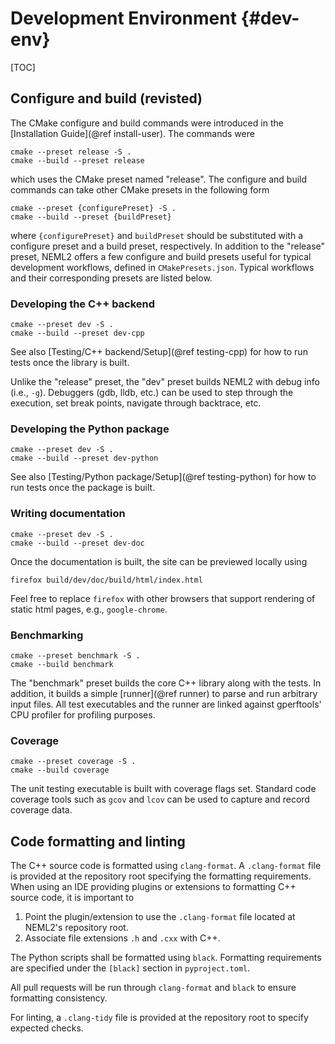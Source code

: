 # Development Environment {#dev-env}

[TOC]

## Configure and build (revisted)

The CMake configure and build commands were introduced in the [Installation Guide](@ref install-user). The commands were

```
cmake --preset release -S .
cmake --build --preset release
```
which uses the CMake preset named "release". The configure and build commands can take other CMake presets in the following form

```
cmake --preset {configurePreset} -S .
cmake --build --preset {buildPreset}
```
where `{configurePreset}` and `buildPreset` should be substituted with a configure preset and a build preset, respectively.
In addition to the "release" preset, NEML2 offers a few configure and build presets useful for typical development workflows, defined in `CMakePresets.json`. Typical workflows and their corresponding presets are listed below.

### Developing the C++ backend

```
cmake --preset dev -S .
cmake --build --preset dev-cpp
```
See also [Testing/C++ backend/Setup](@ref testing-cpp) for how to run tests once the library is built.

Unlike the "release" preset, the "dev" preset builds NEML2 with debug info (i.e., `-g`). Debuggers (gdb, lldb, etc.) can be used to step through the execution, set break points, navigate through backtrace, etc.

### Developing the Python package

```
cmake --preset dev -S .
cmake --build --preset dev-python
```
See also [Testing/Python package/Setup](@ref testing-python) for how to run tests once the package is built.

### Writing documentation

```
cmake --preset dev -S .
cmake --build --preset dev-doc
```
Once the documentation is built, the site can be previewed locally using
```
firefox build/dev/doc/build/html/index.html
```
Feel free to replace `firefox` with other browsers that support rendering of static html pages, e.g., `google-chrome`.

### Benchmarking

```
cmake --preset benchmark -S .
cmake --build benchmark
```
The "benchmark" preset builds the core C++ library along with the tests. In addition, it builds a simple [runner](@ref runner) to parse and run arbitrary input files. All test executables and the runner are linked against gperftools' CPU profiler for profiling purposes.

### Coverage

```
cmake --preset coverage -S .
cmake --build coverage
```
The unit testing executable is built with coverage flags set. Standard code coverage tools such as `gcov` and `lcov` can be used to capture and record coverage data.

## Code formatting and linting

The C++ source code is formatted using `clang-format`. A `.clang-format` file is provided at the repository root specifying the formatting requirements. When using an IDE providing plugins or extensions to formatting C++ source code, it is important to
1. Point the plugin/extension to use the `.clang-format` file located at NEML2's repository root.
2. Associate file extensions `.h` and `.cxx` with C++.

The Python scripts shall be formatted using `black`. Formatting requirements are specified under the `[black]` section in `pyproject.toml`.

All pull requests will be run through `clang-format` and `black` to ensure formatting consistency.

For linting, a `.clang-tidy` file is provided at the repository root to specify expected checks.
